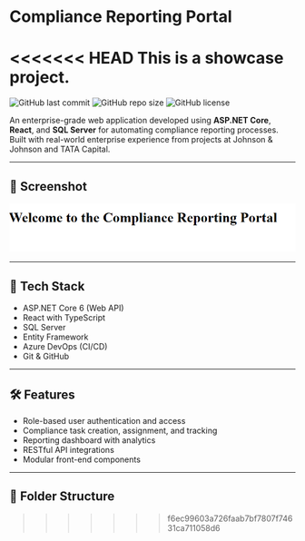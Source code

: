 # Compliance Reporting Portal

<<<<<<< HEAD
This is a showcase project.
=======
![GitHub last commit](https://img.shields.io/github/last-commit/rahulma5777/compliance-reporting-portal)
![GitHub repo size](https://img.shields.io/github/repo-size/rahulma5777/compliance-reporting-portal)
![GitHub license](https://img.shields.io/github/license/rahulma5777/compliance-reporting-portal)

An enterprise-grade web application developed using **ASP.NET Core**, **React**, and **SQL Server** for automating compliance reporting processes. Built with real-world enterprise experience from projects at Johnson & Johnson and TATA Capital.

---

## 📸 Screenshot

![Dashboard Screenshot](./screenshots/screenshot.png) <!-- Replace with your actual image name -->

---

## 🚀 Tech Stack

- ASP.NET Core 6 (Web API)
- React with TypeScript
- SQL Server
- Entity Framework
- Azure DevOps (CI/CD)
- Git & GitHub

---

## 🛠️ Features

- Role-based user authentication and access
- Compliance task creation, assignment, and tracking
- Reporting dashboard with analytics
- RESTful API integrations
- Modular front-end components

---

## 📂 Folder Structure

>>>>>>> f6ec99603a726faab7bf7807f74631ca711058d6
